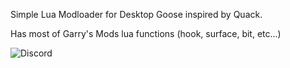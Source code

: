 
Simple Lua Modloader for Desktop Goose inspired by Quack.

Has most of Garry's Mods lua functions (hook, surface, bit, etc...)

![Discord](https://img.shields.io/discord/677346995647676442?color=%237289d9&label=Discord&logo=discord&logoColor=white)

